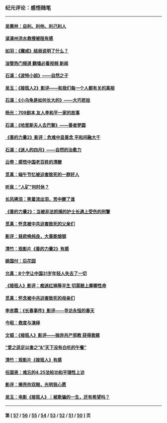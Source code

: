 ### 纪元评论：感悟随笔
---
#### [吴惠林：自利、利他、利己利人](../../pages/nsc1035/n14052459.md?08150330) 
#### [读涿州洪水救搜被阻有感](../../pages/nsc1035/n14049641.md?08150330) 
#### [如羽：《魔戒》结局说明了什么？](../../pages/nsc1035/n14048860.md?08150330) 
#### [油管热门频道 翻墙必看视频 新闻](ok?08150330)
#### [石溪：《波特小姐》——自然之子](../../pages/nsc1035/n14048291.md?08150330) 
#### [吴玉：《接班人2》影评——和我们每一个人都有关的真相](../../pages/nsc1035/n14041114.md?08150330) 
#### [石溪：《小乌龟是如何长大的》——大巧若拙](../../pages/nsc1035/n14037479.md?08150330) 
#### [杨光：709剧本 友人李和平一家的故事](../../pages/nsc1035/n14032047.md?08150330) 
#### [石溪：《哈里斯夫人去巴黎》——善者梦圆](../../pages/nsc1035/n14031778.md?08150330) 
#### [《善的力量2》影评：危难中显善念 平和间融大千](../../pages/nsc1035/n14028390.md?08150330) 
#### [石溪：《迷人的四月》——自然的治愈力](../../pages/nsc1035/n14027049.md?08150330) 
#### [云卷：感悟中国老百姓的清醒](../../pages/nsc1035/n14025152.md?08150330) 
#### [觅真：端午节忆被迫害致死的一群好人](../../pages/nsc1035/n14020985.md?08150330) 
#### [听泉：“人矿”何时休？](../../pages/nsc1035/n14016609.md?08150330) 
#### [长风拂泪：笑着流出泪，苦中醒了谁](../../pages/nsc1035/n14016469.md?08150330) 
#### [《善的力量2》：当被非法抓捕的护士长遇上受伤的刑警](../../pages/nsc1035/n14015561.md?08150330) 
#### [觅真：怀念被中共迫害致死的父亲们](../../pages/nsc1035/n14014258.md?08150330) 
#### [影评：慈悲唤纯良，大善能熔钢](../../pages/nsc1035/n14010867.md?08150330) 
#### [清竹：观影片《善的力量2》有感](../../pages/nsc1035/n14010015.md?08150330) 
#### [姚国付：后花园](../../pages/nsc1035/n14005301.md?08150330) 
#### [允真：8个字让中国31岁年轻人失去了一切](../../pages/nsc1035/n13999093.md?08150330) 
#### [《接班人》影评：痴迷红祸等半生 切莫赔上卿卿性命](../../pages/nsc1035/n13998676.md?08150330) 
#### [觅真：怀念被中共迫害致死的母亲们](../../pages/nsc1035/n13997271.md?08150330) 
#### [李彦霖：《长春事件》影评——寻访永恒的春天](../../pages/nsc1035/n13995112.md?08150330) 
#### [今昭：救度与演绎](../../pages/nsc1035/n13992670.md?08150330) 
#### [文韬：《接班人》影评——抛弃共产邪教 获得救赎](../../pages/nsc1035/n13990160.md?08150330) 
#### [“爱之适足以害之”&“天下没有白吃的午餐”](../../pages/nsc1035/n13988391.md?08150330) 
#### [清竹：观影片《接班人》有感](../../pages/nsc1035/n13983561.md?08150330) 
#### [任国贤：难忘的4.25法轮功和平理性上访](../../pages/nsc1035/n13983482.md?08150330) 
#### [影评：擦亮你双眼，光明我心愿](../../pages/nsc1035/n13982333.md?08150330) 
#### [吴玉：电影《接班人》｜被欺骗的一生，还有希望吗？](../../pages/nsc1035/n13981972.md?08150330) 

---
#### 第 [ [57](./57.md?08150330) / [56](./56.md?08150330) / [55](./55.md?08150330) / [54](./54.md?08150330) / [53](./53.md?08150330) / [52](./52.md?08150330) / [51](./51.md?08150330) / [50](./50.md?08150330) ] 页
